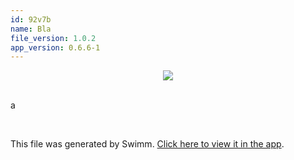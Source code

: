 ```yaml
---
id: 92v7b
name: Bla
file_version: 1.0.2
app_version: 0.6.6-1
---
```


<div align="center"><img src="https://firebasestorage.googleapis.com/v0/b/swimm-dev-content/o/repositories%2Fls4DA2fLasmQuEbT4ipw%2F1b9e8535-de12-4a97-8c44-cf863ca072a5.png?alt=media&token=b8fcab44-43da-4553-a888-bb92af503906" style="width:'50%'"/></div>

<br/>

a

<br/>

This file was generated by Swimm. [Click here to view it in the app](https://swimm-web-app.web.app/repos/ls4DA2fLasmQuEbT4ipw/docs/92v7b).